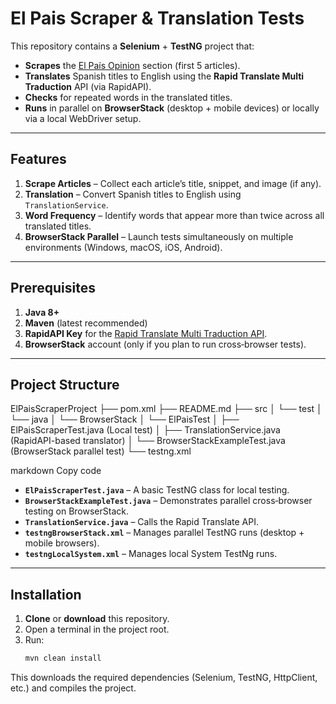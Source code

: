 # El Pais Scraper & Translation Tests

This repository contains a **Selenium** + **TestNG** project that:

- **Scrapes** the [El País Opinion](https://elpais.com/opinion) section (first 5 articles).
- **Translates** Spanish titles to English using the **Rapid Translate Multi Traduction** API (via RapidAPI).
- **Checks** for repeated words in the translated titles.
- **Runs** in parallel on **BrowserStack** (desktop + mobile devices) or locally via a local WebDriver setup.

---

## Features

1. **Scrape Articles** – Collect each article’s title, snippet, and image (if any).  
2. **Translation** – Convert Spanish titles to English using `TranslationService`.  
3. **Word Frequency** – Identify words that appear more than twice across all translated titles.  
4. **BrowserStack Parallel** – Launch tests simultaneously on multiple environments (Windows, macOS, iOS, Android).

---

## Prerequisites

1. **Java 8+**  
2. **Maven** (latest recommended)  
3. **RapidAPI Key** for the [Rapid Translate Multi Traduction API](https://rapidapi.com/).  
4. **BrowserStack** account (only if you plan to run cross‐browser tests).

---

## Project Structure

ElPaisScraperProject ├── pom.xml ├── README.md ├── src │ └── test │ └── java │ └── BrowserStack │ └── ElPaisTest │ ├── ElPaisScraperTest.java (Local test) │ ├── TranslationService.java (RapidAPI-based translator) │ └── BrowserStackExampleTest.java (BrowserStack parallel test) └── testng.xml

markdown
Copy code

- **`ElPaisScraperTest.java`** – A basic TestNG class for local testing.  
- **`BrowserStackExampleTest.java`** – Demonstrates parallel cross‐browser testing on BrowserStack.  
- **`TranslationService.java`** – Calls the Rapid Translate API.  
- **`testngBrowserStack.xml`** – Manages parallel TestNG runs (desktop + mobile browsers).
- **`testngLocalSystem.xml`** – Manages local System TestNg runs.

---

## Installation

1. **Clone** or **download** this repository.  
2. Open a terminal in the project root.
3. Run:
   ```bash
   mvn clean install
This downloads the required dependencies (Selenium, TestNG, HttpClient, etc.) and compiles the project.






